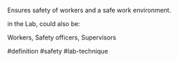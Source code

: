 Ensures safety of workers and a safe work environment.

in the Lab, could also be:

Workers, Safety officers, Supervisors

#definition #safety #lab-technique 